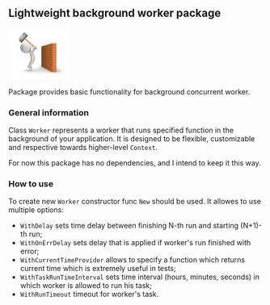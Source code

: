 ## Lightweight background worker package
<img src="img/worker.jpg" width="120" height="100">

Package provides basic functionality for background concurrent worker.

### General information

Class `Worker` represents a worker that runs specified function in the background of your application.
It is designed to be flexible, customizable and respective towards higher-level `Context`.

For now this package has no dependencies, and I intend to keep it this way.

### How to use

To create new `Worker` constructor func `New` should be used. It allowes to use multiple options:
- `WithDelay` sets time delay between finishing N-th run and starting (N+1)-th run;
- `WithOnErrDelay` sets delay that is applied if worker's run finished with error;
- `WithCurrentTimeProvider` allows to specify a function which returns current time which is extremely useful in tests;
- `WithTaskRunTimeInterval` sets time interval (hours, minutes, seconds) in which worker is allowed to run his task;
- `WithRunTimeout` timeout for worker's task.

